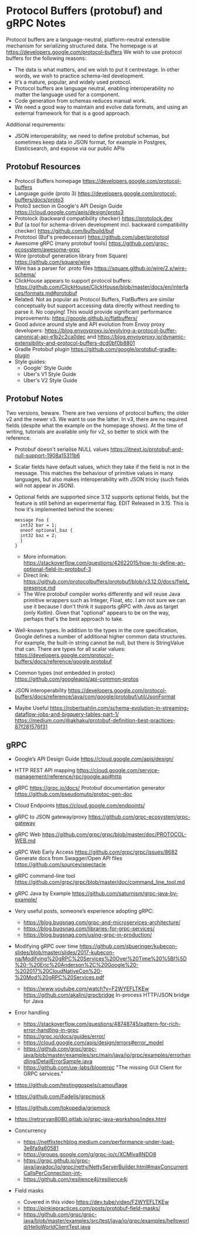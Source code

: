 
# Protocol Buffers (protobuf) and gRPC Notes

Protocol buffers are a language-neutral, platform-neutral extensible mechanism for serializing structured data. The homepage is at https://developers.google.com/protocol-buffers
We wish to use protocol buffers for the following reasons:
- The data is what matters, and we wish to put it centrestage. In other words, we wish to practice schema-led development.
- It's a mature, popular, and widely used protocol.
- Protocol buffers are language neutral, enabling interoperability no matter the language used for a component.
- Code generation from schemas reduces manual work.
- We need a good way to maintain and evolve data formats, and using an external framework for that is a good approach.

Additional requirements:
- JSON interoperability; we need to define protobuf schemas, but sometimes keep data in JSON format, for example in Postgres, Elasticsearch, and expose via our public APIs

## Protobuf Resources
- Protocol Buffers homepage
https://developers.google.com/protocol-buffers
- Language guide (proto 3)
https://developers.google.com/protocol-buffers/docs/proto3
- Proto3 section in Google's API Design Guide
https://cloud.google.com/apis/design/proto3
- Protolock (backward compatibility checker)
https://protolock.dev
- Buf (a tool for schema-driven development incl. backward compatibility checker)
https://github.com/bufbuild/buf
- Prototool (Buf's predecessor)
https://github.com/uber/prototool
- Awesome gRPC (many protobuf tools)
https://github.com/grpc-ecosystem/awesome-grpc
- Wire (protobuf generation library from Square)
https://github.com/square/wire
- Wire has a parser for .proto files
https://square.github.io/wire/2.x/wire-schema/
- ClickHouse appears to support protocol buffers:
https://github.com/ClickHouse/ClickHouse/blob/master/docs/en/interfaces/formats.md#protobuf
- Related: Not as popular as Protocol Buffers, FlatBuffers are similar conceptually but support accessing data directly without needing to parse it. No copying! This would provide significant performance improvements:
https://google.github.io/flatbuffers/
- Good advice around style and API evolution from Envoy proxy developers:
https://blog.envoyproxy.io/evolving-a-protocol-buffer-canonical-api-e1b2c2ca0dec and https://blog.envoyproxy.io/dynamic-extensibility-and-protocol-buffers-dcd0bf0b8801
- Gradle Protobuf plugin
https://github.com/google/protobuf-gradle-plugin
- Style guides:
  - Google' Style Guide
  - Uber's V1 Style Guide
  - Uber's V2 Style Guide  

## Protobuf Notes
Two versions, beware. There are two versions of protocol buffers; the older v2 and the newer v3. We want to use the latter. In v3, there are no required fields (despite what the example on the homepage shows). At the time of writing, tutorials are available only for v2, so better to stick with the reference.

- Protobuf doesn't serialise NULL values
https://itnext.io/protobuf-and-null-support-1908a15311b6

- Scalar fields have default values, which they take if the field is not in the message. This matches the behaviour of primitive values in many languages, but also makes interoperability with JSON tricky (such fields will not appear in JSON).

- Optional fields are supported since 3.12 supports optional fields, but the feature is still behind an experimental flag. EDIT Released in 3.15.  This is how it's implemented behind the scenes:
  ```
  message Foo {
    int32 bar = 1;
    oneof optional_baz {
    int32 baz = 2;
    }
  }
  ```

  - More information:
  https://stackoverflow.com/questions/42622015/how-to-define-an-optional-field-in-protobuf-3
  - Direct link: https://github.com/protocolbuffers/protobuf/blob/v3.12.0/docs/field_presence.md
  - The Wire protobuf compiler works differently and will reuse Java primitive wrappers such as Integer, Float, etc. I am not sure we can use it because I don't think it supports gRPC with Java as target (only Kotlin). Given that "optional" appears to be on the way, perhaps that's the best approach to take.

- Well-known types. In addition to the types in the core specification, Google defines a number of additional higher common data structures. For example, the built-in string cannot be null, but there is StringValue that can. There are types for all scalar values:
https://developers.google.com/protocol-buffers/docs/reference/google.protobuf
  
- Common types (not embedded in protoc) https://github.com/googleapis/api-common-protos 

- JSON interoperability
https://developers.google.com/protocol-buffers/docs/reference/java/com/google/protobuf/util/JsonFormat

- Maybe Useful
https://robertsahlin.com/schema-evolution-in-streaming-dataflow-jobs-and-bigquery-tables-part-1/
https://medium.com/@akhaku/protobuf-definition-best-practices-87f281576f31

## gRPC
- Google’s API Design Guide
https://cloud.google.com/apis/design/

- HTTP REST API mapping
https://cloud.google.com/service-management/reference/rpc/google.api#http

- gRPC
https://grpc.io/docs/
Protobuf documentation generator
https://github.com/pseudomuto/protoc-gen-doc

- Cloud Endpoints
https://cloud.google.com/endpoints/
- gRPC to JSON gateway/proxy
https://github.com/grpc-ecosystem/grpc-gateway
- gRPC Web
https://github.com/grpc/grpc/blob/master/doc/PROTOCOL-WEB.md
- gRPC Web Early Access
https://github.com/grpc/grpc/issues/8682
Generate docs from Swagger/Open API files
https://github.com/sourcey/spectacle
- gRPC command-line tool
https://github.com/grpc/grpc/blob/master/doc/command_line_tool.md
- gRPC Java by Example
https://github.com/saturnism/grpc-java-by-example/
- Very useful posts, someone’s experience adopting gRPC:
  - https://blog.bugsnag.com/grpc-and-microservices-architecture/
  - https://blog.bugsnag.com/libraries-for-grpc-services/
  - https://blog.bugsnag.com/using-grpc-in-production/
- Modifying gRPC over time
https://github.com/sbueringer/kubecon-slides/blob/master/slides/2017-kubecon-na/Modifying%20gRPC%20Services%20Over%20Time%20%5BI%5D%20-%20Eric%20Anderson%2C%20Google%20-%202017%20CloudNativeCon%20-%20Mod%20gRPC%20Services.pdf
  - https://www.youtube.com/watch?v=F2WYEFLTKEw
https://github.com/akalini/grpcbridge In-process HTTP/JSON bridge for Java
- Error handling
  - https://stackoverflow.com/questions/48748745/pattern-for-rich-error-handling-in-grpc
  - https://grpc.io/docs/guides/error/
  - https://cloud.google.com/apis/design/errors#error_model
  - https://github.com/grpc/grpc-java/blob/master/examples/src/main/java/io/grpc/examples/errorhandling/DetailErrorSample.java
  - https://github.com/uw-labs/bloomrpc "The missing GUI Client for GRPC services."
- https://github.com/testinggospels/camouflage
- https://github.com/Fadelis/grpcmock
- https://github.com/tokopedia/gripmock
- https://retroryan8080.gitlab.io/grpc-java-workshop/index.html

- Concurrency
    - https://netflixtechblog.medium.com/performance-under-load-3e6fa9a60581
  - https://groups.google.com/g/grpc-io/c/XCMIva8NDO8
  - https://grpc.github.io/grpc-java/javadoc/io/grpc/netty/NettyServerBuilder.html#maxConcurrentCallsPerConnection-int-
  - https://github.com/resilience4j/resilience4j

- Field masks
  - Covered in this video https://dev.tube/video/F2WYEFLTKEw
  - https://pinkiepractices.com/posts/protobuf-field-masks/
  - https://github.com/grpc/grpc-java/blob/master/examples/src/test/java/io/grpc/examples/helloworld/HelloWorldClientTest.java 
